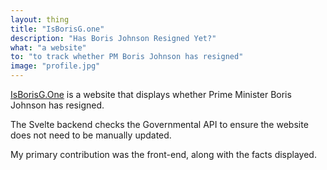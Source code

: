 ```yaml
---
layout: thing
title: "IsBorisG.one"
description: "Has Boris Johnson Resigned Yet?"
what: "a website"
to: "to track whether PM Boris Johnson has resigned"
image: "profile.jpg"
---
```


[IsBorisG.One](https://isborisg.one) is a website that displays whether Prime Minister Boris Johnson has resigned.

The Svelte backend checks the Governmental API to ensure the website does not need to be manually updated.

My primary contribution was the front-end, along with the facts displayed.